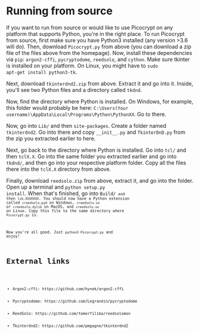# Running from source
If you want to run from source or would like to use Picocrypt on any platform that supports Python, you're in the right place. To run Picocrypt from source, first make sure you have Python3 installed (any version >3.6 will do). Then, download <code>Picocrypt.py</code> from above (you can download a zip file of the files above from the homepage). Now, install these dependencies via <code>pip</code>: <code>argon2-cffi</code>, <code>pycryptodome</code>, <code>reedsolo</code>, and <code>cython</code>. Make sure tkinter is installed on your platform. On Linux, you might have to <code>sudo apt-get install python3-tk</code>.

Next, download <code>tkinterdnd2.zip</code> from above. Extract it and go into it. Inside, you'll see two Python files and a directory called <code>tkdnd</code>.

Now, find the directory where Python is installed. On Windows, for example, this folder would probably be here:
<code>C:\Users\(Your username)\AppData\Local\Programs\Python\PythonXX</code>. Go to there.

Now, go into <code>Lib/</code> and then <code>site-packages</code>. Create a folder named <code>tkinterdnd2</code>. Go into there and copy <code>&#95;&#95;init&#95;&#95;.py</code> and <code>TkinterDnD.py</code> from the zip you extracted earlier to here.

Next, go back to the directory where Python is installed. Go into <code>tcl/</code> and then <code>tclX.X</code>. Go into the same folder you extracted earlier and go into <code>tkdnd/</code>, and then go into your respective platform folder. Copy all the files there into the <code>tclX.X</code> directory from above.

Finally, download <code>reedsolo.zip</code> from above, extract it, and go into the folder. Open up a terminal and <code>python setup.py install</code>. When that's finished, go into <code>Build/<code> and then <code>lib.XXXXXXX</code>. You should now have a Python extension called <code>creedsolo.pyd</code> on Windows, <code>creedsolo.so</code> or <code>creedsolo.dylib</code> on MacOS, and <code>creedsolo.so</code> on Linux. Copy this file to the same directory where <code>Picocrypt.py</code> is.

Now you're all good. Just <code>python3 Picocrypt.py</code> and enjoy!

# External links
<ul>
  <li>Argon2-cffi: https://github.com/hynek/argon2-cffi</li>
  <li>Pycryptodome: https://github.com/Legrandin/pycryptodome</li>
  <li>ReedSolo: https://github.com/tomerfiliba/reedsolomon</li>
  <li>Tkinterdnd2: https://github.com/pmgagne/tkinterdnd2</li>
</ul>
